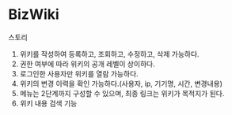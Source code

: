 # BizWiki

스토리
1. 위키를 작성하여 등록하고, 조회하고, 수정하고, 삭제 가능하다.
2. 권한 여부에 따라 위키의 공개 레벨이 상이하다.
3. 로그인한 사용자만 위키를 열람 가능하다.
4. 위키의 변경 이력을 확인 가능하다.(사용자, ip, 기기명, 시간, 변경내용)
5. 메뉴는 2단계까지 구성할 수 있으며, 최종 링크는 위키가 목적지가 된다.
6. 위키 내용 검색 기능
